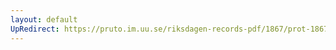 ```yaml
---
layout: default
UpRedirect: https://pruto.im.uu.se/riksdagen-records-pdf/1867/prot-1867--fk--126/prot-1867--fk--126_000.pdf
---
```

